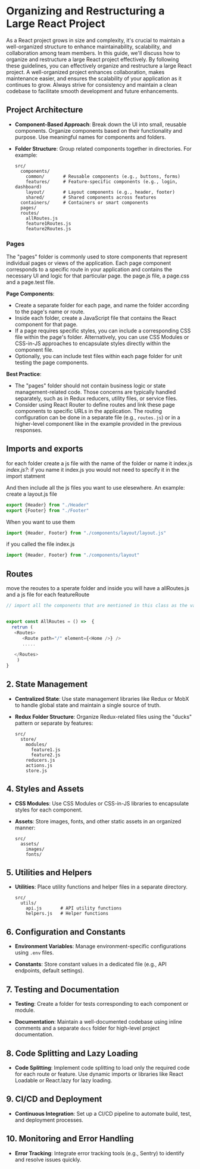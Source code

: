 # Organizing and Restructuring a Large React Project

As a React project grows in size and complexity, it's crucial to maintain a well-organized structure to enhance maintainability, scalability, and collaboration among team members. In this guide, we'll discuss how to organize and restructure a large React project effectively. By following these guidelines, you can effectively organize and restructure a large React project. A well-organized project enhances collaboration, makes maintenance easier, and ensures the scalability of your application as it continues to grow. Always strive for consistency and maintain a clean codebase to facilitate smooth development and future enhancements.

## Project Architecture

- **Component-Based Approach**: Break down the UI into small, reusable components. Organize components based on their functionality and purpose. Use meaningful names for components and folders.

- **Folder Structure**: Group related components together in directories. For example:
  ```
  src/
    components/
      common/       # Reusable components (e.g., buttons, forms)
      features/     # Feature-specific components (e.g., login, dashboard)
      layout/       # Layout components (e.g., header, footer)
      shared/       # Shared components across features
    containers/     # Containers or smart components
    pages/
    routes/
      allRoutes.js
      feature1Routes.js
      feature2Routes.js
  ```
### Pages
The "pages" folder is commonly used to store components that represent individual pages or views of the application. Each page component corresponds to a specific route in your application and contains the necessary UI and logic for that particular page. the page.js file, a page.css and a page.test file.

**Page Components**:
- Create a separate folder for each page, and name the folder according to the page's name or route.
- Inside each folder, create a JavaScript file that contains the React component for that page.
- If a page requires specific styles, you can include a corresponding CSS file within the page's folder. Alternatively, you can use CSS Modules or CSS-in-JS approaches to encapsulate styles directly within the component file.
- Optionally, you can include test files within each page folder for unit testing the page components.

**Best Practice**:
- The "pages" folder should not contain business logic or state management-related code. Those concerns are typically handled separately, such as in Redux reducers, utility files, or service files.
- Consider using React Router to define routes and link these page components to specific URLs in the application. The routing configuration can be done in a separate file (e.g., `routes.js`) or in a higher-level component like in the example provided in the previous responses.


## Imports and exports
for each folder create a js file with the name of the folder or name it index.js
*index.js?*: if you name it index.js you would not need to specify it in the import statment

And then include all the js files you want to use elesewhere. An example: create a layout.js file
```js
export {Header} from "./Header"
export {Footer} from "./Footer"
```
When you want to use them
```js
import {Header, Footer} from "./components/layout/layout.js"
```
if you called the file index.js
```js
import {Header, Footer} from "./components/layout"

```

## Routes
move the reoutes to a sperate folder and inside you will have a allRoutes.js and a js file for each featureRoute
```js
// import all the components that are mentioned in this class as the valur of the aelement attribute


export const AllRoutes = () =>  {
  retrun (
   <Routes>
      <Route path="/" element={<Home />} /> 
      .....

   </Routes>
    )
}


```


## 2. State Management

- **Centralized State**: Use state management libraries like Redux or MobX to handle global state and maintain a single source of truth.

- **Redux Folder Structure**: Organize Redux-related files using the "ducks" pattern or separate by features:
  ```
  src/
    store/
      modules/
        feature1.js
        feature2.js
      reducers.js
      actions.js
      store.js
  ```


## 4. Styles and Assets

- **CSS Modules**: Use CSS Modules or CSS-in-JS libraries to encapsulate styles for each component.

- **Assets**: Store images, fonts, and other static assets in an organized manner:
  ```
  src/
    assets/
      images/
      fonts/
  ```

## 5. Utilities and Helpers

- **Utilities**: Place utility functions and helper files in a separate directory.
  ```
  src/
    utils/
      api.js       # API utility functions
      helpers.js   # Helper functions
  ```

## 6. Configuration and Constants

- **Environment Variables**: Manage environment-specific configurations using `.env` files.

- **Constants**: Store constant values in a dedicated file (e.g., API endpoints, default settings).

## 7. Testing and Documentation

- **Testing**: Create a folder for tests corresponding to each component or module.

- **Documentation**: Maintain a well-documented codebase using inline comments and a separate `docs` folder for high-level project documentation.

## 8. Code Splitting and Lazy Loading

- **Code Splitting**: Implement code splitting to load only the required code for each route or feature. Use dynamic imports or libraries like React Loadable or React.lazy for lazy loading.

## 9. CI/CD and Deployment

- **Continuous Integration**: Set up a CI/CD pipeline to automate build, test, and deployment processes.

## 10. Monitoring and Error Handling

- **Error Tracking**: Integrate error tracking tools (e.g., Sentry) to identify and resolve issues quickly.



